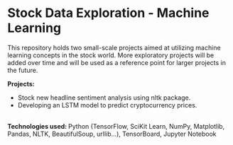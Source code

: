 <h1>Stock Data Exploration - Machine Learning</h1>

<p>
  This repository holds two small-scale projects aimed at utilizing machine learning concepts in the stock world. More exploratory projects will be added over time and 
  will be used as a reference point for larger projects in the future.
</p>
  
<strong>Projects:<br></strong>
* Stock new headline sentiment analysis using nltk package.<br>
* Developing an LSTM model to predict cryptocurrency prices.<br><br>

<p>
<strong>Technologies used: </strong>
Python (TensorFlow, SciKit Learn, NumPy, Matplotlib, Pandas, NLTK, BeautifulSoup, urllib...), TensorBoard, Jupyter Notebook
</p>
